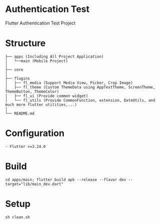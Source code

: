 # Authentication Test
   Flutter Authentication Test Project

# Structure

```
├── apps (Including All Project Application)
│   └──main (Mobile Project)
│
├── core
│
├── flugins
│   ├── fl_media (Support Media View, Picker, Crop Image)
│   ├── fl_theme (Custom ThemeData using AppTextTheme, ScreenTheme, ThemeButton, ThemeColor)
│   ├── fl_ui (Provide common widget)
│   └── fl_utils (Provide CommonFunction, extension, DateUtils, and much more flutter utilities,...)
│
└── README.md
```

# Configuration

```
- Flutter >=3.24.0
```

# Build
```
cd apps/main; flutter build apk --release --flavor dev --target="lib/main_dev.dart"
```

# Setup
```
sh clean.sh
```